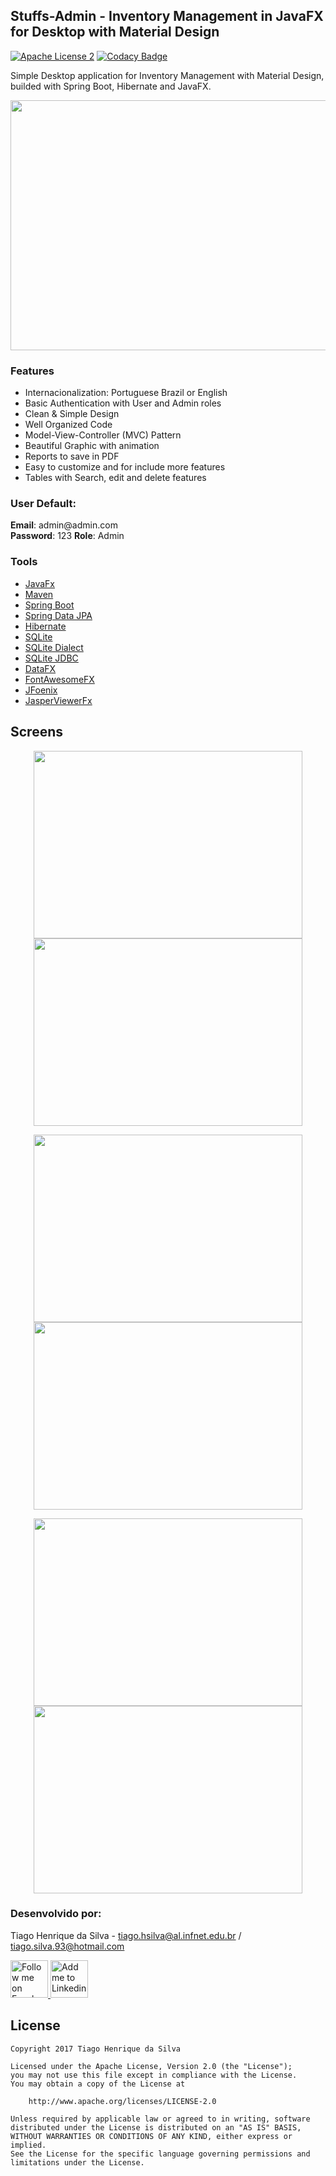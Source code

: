 ## Stuffs-Admin - Inventory Management in JavaFX for Desktop with Material Design

[![Apache License 2](https://img.shields.io/badge/license-ASF2-blue.svg)](https://www.apache.org/licenses/LICENSE-2.0.txt)
[![Codacy Badge](https://api.codacy.com/project/badge/Grade/d113af0da84b4ab9b17b8ffc29c58ecf?branch=admin-javafx)](https://www.codacy.com/app/tiagohs/stuffs-admin?utm_source=github.com&amp;utm_medium=referral&amp;utm_content=tiagohs/stuffs-admin&amp;utm_campaign=Badge_Grade)

<p>
Simple Desktop application for Inventory Management with Material Design, builded with Spring Boot, Hibernate and JavaFX.
</p>

<p align="center">
  <img src="https://github.com/tiagohs/spring-javafx-material-design-admin/blob/master/screens/apresentation.png" width="650" height="400">
</p>

### Features

<ul>
  <li>Internacionalization: Portuguese Brazil or English</li>
  <li>Basic Authentication with User and Admin roles</li>
  <li>Clean & Simple Design</li>
  <li>Well Organized Code</li>
  <li>Model-View-Controller (MVC) Pattern</li>
  <li>Beautiful Graphic with animation</li>
  <li>Reports to save in PDF</li>
  <li>Easy to customize and for include more features</li>
  <li>Tables with Search, edit and delete features</li>
</ul>

### User Default: <br/>

<p> 
  <b>Email</b>: admin@admin.com<br/>
  <b>Password</b>: 123
  <b>Role</b>: Admin
</p>

### Tools

<ul>
  <li><a href="http://docs.oracle.com/javase/8/javase-clienttechnologies.htm">JavaFx</a></li>
  <li><a href="https://github.com/apache/maven">Maven</a></li>
  <li><a href="https://github.com/spring-projects/spring-boot">Spring Boot</a></li>
  <li><a href="https://github.com/spring-projects/spring-data-jpa">Spring Data JPA</a></li>
  <li><a href="https://github.com/hibernate">Hibernate</a></li>
  <li><a href="https://www.sqlite.org/">SQLite</a></li>
  <li><a href="https://github.com/gwenn/sqlite-dialect/">SQLite Dialect</a></li>
  <li><a href="https://github.com/xerial/sqlite-jdbc">SQLite JDBC</a></li>
  <li><a href="https://github.com/guigarage/DataFX">DataFX</a></li>
  <li><a href="https://bintray.com/jerady/maven/FontAwesomeFX/8.15/view">FontAwesomeFX</a></li>
  <li><a href="https://github.com/jfoenixadmin/JFoenix">JFoenix</a></li>
  <li><a href="https://github.com/mgrecol/JasperViewerFx">JasperViewerFx</a></li>
</ul>

## Screens

<p align="center">
<img src="https://github.com/tiagohs/spring-javafx-material-design-admin/blob/master/screens/painel.png" width="430" height="300"> <img src="https://github.com/tiagohs/spring-javafx-material-design-admin/blob/master/screens/inventory-search.png" width="430" height="300">
</p>
<p align="center">
<img src="https://github.com/tiagohs/spring-javafx-material-design-admin/blob/master/screens/new-employee.png" width="430" height="300"> <img src="https://github.com/tiagohs/spring-javafx-material-design-admin/blob/master/screens/report-pdf.png" width="430" height="300">
</p>
<p align="center">
<img src="https://github.com/tiagohs/spring-javafx-material-design-admin/blob/master/screens/reports.png" width="430" height="300"> <img src="https://github.com/tiagohs/spring-javafx-material-design-admin/blob/master/screens/new-product.png" width="430" height="300">
</p>

### Desenvolvido por: 

Tiago Henrique da Silva - tiago.hsilva@al.infnet.edu.br / tiago.silva.93@hotmail.com

<p><a href="https://www.facebook.com/tiago.henrique.16">
  <img alt="Follow me on Facebook" src="https://image.freepik.com/free-icon/facebook-symbol_318-37686.png" data-canonical-src="https://image.freepik.com/free-icon/facebook-symbol_318-37686.png" style="max-width:100%;" height="60" width="60">
</a>
<a href="https://br.linkedin.com/in/tiago-henrique-395868b7">
  <img alt="Add me to Linkedin" src="http://image.flaticon.com/icons/svg/34/34405.svg" data-canonical-src="http://image.flaticon.com/icons/svg/34/34405.svg" style="max-width:100%;" height="60" width="60">
</a></p>

## License

    Copyright 2017 Tiago Henrique da Silva

    Licensed under the Apache License, Version 2.0 (the "License");
    you may not use this file except in compliance with the License.
    You may obtain a copy of the License at

        http://www.apache.org/licenses/LICENSE-2.0

    Unless required by applicable law or agreed to in writing, software
    distributed under the License is distributed on an "AS IS" BASIS,
    WITHOUT WARRANTIES OR CONDITIONS OF ANY KIND, either express or implied.
    See the License for the specific language governing permissions and
    limitations under the License.
